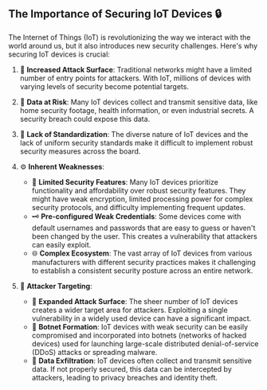 ## The Importance of Securing IoT Devices 🔒

The Internet of Things (IoT) is revolutionizing the way we interact with the world around us, but it also introduces new security challenges. Here's why securing IoT devices is crucial:

1. 🎯 **Increased Attack Surface**: Traditional networks might have a limited number of entry points for attackers. With IoT, millions of devices with varying levels of security become potential targets.

2. 📡 **Data at Risk**: Many IoT devices collect and transmit sensitive data, like home security footage, health information, or even industrial secrets. A security breach could expose this data.

3. 🚧 **Lack of Standardization**: The diverse nature of IoT devices and the lack of uniform security standards make it difficult to implement robust security measures across the board.

4. ⚙️ **Inherent Weaknesses**:
    - 🔐 **Limited Security Features**: Many IoT devices prioritize functionality and affordability over robust security features. They might have weak encryption, limited processing power for complex security protocols, and difficulty implementing frequent updates.
    - 🗝️ **Pre-configured Weak Credentials**: Some devices come with default usernames and passwords that are easy to guess or haven't been changed by the user. This creates a vulnerability that attackers can easily exploit.
    - 🌐 **Complex Ecosystem**: The vast array of IoT devices from various manufacturers with different security practices makes it challenging to establish a consistent security posture across an entire network.

5. 🎯 **Attacker Targeting**:
    - 🎯 **Expanded Attack Surface**: The sheer number of IoT devices creates a wider target area for attackers. Exploiting a single vulnerability in a widely used device can have a significant impact.
    - 🤖 **Botnet Formation**: IoT devices with weak security can be easily compromised and incorporated into botnets (networks of hacked devices) used for launching large-scale distributed denial-of-service (DDoS) attacks or spreading malware.
    - 📡 **Data Exfiltration**: IoT devices often collect and transmit sensitive data. If not properly secured, this data can be intercepted by attackers, leading to privacy breaches and identity theft.